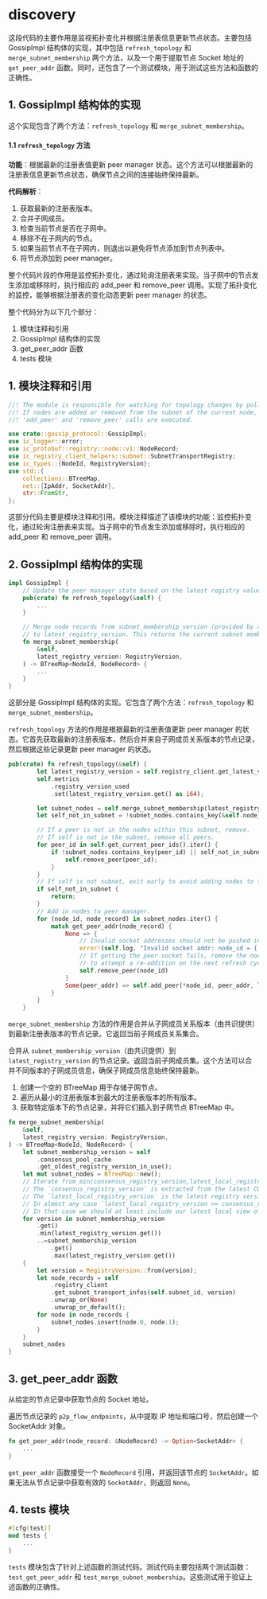 # discovery

这段代码的主要作用是监视拓扑变化并根据注册表信息更新节点状态。主要包括 GossipImpl 结构体的实现，其中包括 `refresh_topology` 和 `merge_subnet_membership` 两个方法，以及一个用于提取节点 Socket 地址的 `get_peer_addr` 函数。同时，还包含了一个测试模块，用于测试这些方法和函数的正确性。

## 1. GossipImpl 结构体的实现

这个实现包含了两个方法：`refresh_topology` 和 `merge_subnet_membership`。

#### 1.1 `refresh_topology` 方法

**功能**：根据最新的注册表值更新 peer manager 状态。这个方法可以根据最新的注册表信息更新节点状态，确保节点之间的连接始终保持最新。

**代码解析**：

1. 获取最新的注册表版本。
2. 合并子网成员。
3. 检查当前节点是否在子网中。
4. 移除不在子网内的节点。
5. 如果当前节点不在子网内，则退出以避免将节点添加到节点列表中。
6. 将节点添加到 peer manager。







整个代码片段的作用是监控拓扑变化，通过轮询注册表来实现。当子网中的节点发生添加或移除时，执行相应的 add_peer 和 remove_peer 调用。实现了拓扑变化的监控，能够根据注册表的变化动态更新 peer manager 的状态。

整个代码分为以下几个部分：

1. 模块注释和引用
2. GossipImpl 结构体的实现
3. get_peer_addr 函数
4. tests 模块

## 1. 模块注释和引用

```rust
//! The module is responsible for watching for topology changes by polling the registry.
//! If nodes are added or removed from the subnet of the current node, then the appropriate
//! 'add_peer' and 'remove_peer' calls are executed.

use crate::gossip_protocol::GossipImpl;
use ic_logger::error;
use ic_protobuf::registry::node::v1::NodeRecord;
use ic_registry_client_helpers::subnet::SubnetTransportRegistry;
use ic_types::{NodeId, RegistryVersion};
use std::{
    collections::BTreeMap,
    net::{IpAddr, SocketAddr},
    str::FromStr,
};
```

这部分代码主要是模块注释和引用。模块注释描述了该模块的功能：监控拓扑变化，通过轮询注册表来实现。当子网中的节点发生添加或移除时，执行相应的 add_peer 和 remove_peer 调用。

## 2. GossipImpl 结构体的实现

```rust
impl GossipImpl {
    // Update the peer manager state based on the latest registry value.
    pub(crate) fn refresh_topology(&self) {
        ...
    }

    // Merge node records from subnet_membership_version (provided by consensus)
    // to latest_registry_version. This returns the current subnet membership set.
    fn merge_subnet_membership(
        &self,
        latest_registry_version: RegistryVersion,
    ) -> BTreeMap<NodeId, NodeRecord> {
        ...
    }
}
```

这部分是 GossipImpl 结构体的实现。它包含了两个方法：`refresh_topology` 和 `merge_subnet_membership`。

`refresh_topology` 方法的作用是根据最新的注册表值更新 peer manager 的状态。它首先获取最新的注册表版本，然后合并来自子网成员关系版本的节点记录，然后根据这些记录更新 peer manager 的状态。

```rust
pub(crate) fn refresh_topology(&self) {
        let latest_registry_version = self.registry_client.get_latest_version();
        self.metrics
            .registry_version_used
            .set(latest_registry_version.get() as i64);

        let subnet_nodes = self.merge_subnet_membership(latest_registry_version);
        let self_not_in_subnet = !subnet_nodes.contains_key(&self.node_id);

        // If a peer is not in the nodes within this subnet, remove.
        // If self is not in the subnet, remove all peers.
        for peer_id in self.get_current_peer_ids().iter() {
            if !subnet_nodes.contains_key(peer_id) || self_not_in_subnet {
                self.remove_peer(peer_id);
            }
        }
        // If self is not subnet, exit early to avoid adding nodes to the list of peers.
        if self_not_in_subnet {
            return;
        }
        // Add in nodes to peer manager.
        for (node_id, node_record) in subnet_nodes.iter() {
            match get_peer_addr(node_record) {
                None => {
                    // Invalid socket addresses should not be pushed in the registry/config on first place.
                    error!(self.log, "Invalid socket addr: node_id = {:?}", *node_id);
                    // If getting the peer socket fails, remove the node. This removal makes it possible
                    // to attempt a re-addition on the next refresh cycle.
                    self.remove_peer(node_id)
                }
                Some(peer_addr) => self.add_peer(*node_id, peer_addr, latest_registry_version),
            }
        }
    }
```

`merge_subnet_membership` 方法的作用是合并从子网成员关系版本（由共识提供）到最新注册表版本的节点记录。它返回当前子网成员关系集合。

合并从 `subnet_membership_version`（由共识提供）到 `latest_registry_version` 的节点记录。返回当前子网成员集。这个方法可以合并不同版本的子网成员信息，确保子网成员信息始终保持最新。

1. 创建一个空的 BTreeMap 用于存储子网节点。
2. 遍历从最小的注册表版本到最大的注册表版本的所有版本。
3. 获取特定版本下的节点记录，并将它们插入到子网节点 BTreeMap 中。

```rust
fn merge_subnet_membership(
    &self,
    latest_registry_version: RegistryVersion,
) -> BTreeMap<NodeId, NodeRecord> {
    let subnet_membership_version = self
        .consensus_pool_cache
        .get_oldest_registry_version_in_use();
    let mut subnet_nodes = BTreeMap::new();
    // Iterate from min(consensus_registry_version,latest_local_registry_version) to max(consensus_registry_version,latest_local_registry_version).
    // The `consensus_registry_version` is extracted from the latest CUP seen.
    // The `latest_local_registry_version` is the latest registry version known to this node.
    // In almost any case `latest_local_registry_version >= consensus_registry_version` but there may exist cases where this condition does not hold.
    // In that case we should at least include our latest local view of the subnet.
    for version in subnet_membership_version
        .get()
        .min(latest_registry_version.get())
        ..=subnet_membership_version
            .get()
            .max(latest_registry_version.get())
    {
        let version = RegistryVersion::from(version);
        let node_records = self
            .registry_client
            .get_subnet_transport_infos(self.subnet_id, version)
            .unwrap_or(None)
            .unwrap_or_default();
        for node in node_records {
            subnet_nodes.insert(node.0, node.1);
        }
    }
    subnet_nodes
}
```



## 3. get_peer_addr 函数

从给定的节点记录中获取节点的 Socket 地址。

遍历节点记录的 `p2p_flow_endpoints`，从中提取 IP 地址和端口号，然后创建一个 SocketAddr 对象。

```rust
fn get_peer_addr(node_record: &NodeRecord) -> Option<SocketAddr> {
    ...
}
```

`get_peer_addr` 函数接受一个 `NodeRecord` 引用，并返回该节点的 `SocketAddr`。如果无法从节点记录中获取有效的 `SocketAddr`，则返回 `None`。



## 4. tests 模块

```rust
#[cfg(test)]
mod tests {
    ...
}
```

`tests` 模块包含了针对上述函数的测试代码。测试代码主要包括两个测试函数：`test_get_peer_addr` 和 `test_merge_subnet_membership`。这些测试用于验证上述函数的正确性。

